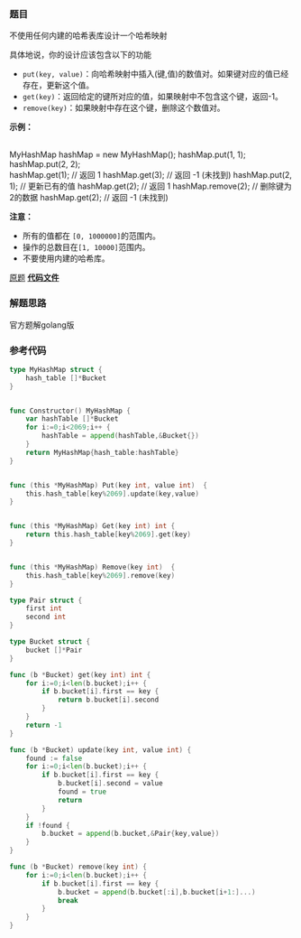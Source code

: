 ### 题目
不使用任何内建的哈希表库设计一个哈希映射

具体地说，你的设计应该包含以下的功能

  * `put(key, value)`：向哈希映射中插入(键,值)的数值对。如果键对应的值已经存在，更新这个值。
  * `get(key)`：返回给定的键所对应的值，如果映射中不包含这个键，返回-1。
  * `remove(key)`：如果映射中存在这个键，删除这个数值对。


**示例：**


​    
    MyHashMap hashMap = new MyHashMap();
    hashMap.put(1, 1);          
    hashMap.put(2, 2);         
    hashMap.get(1);            // 返回 1
    hashMap.get(3);            // 返回 -1 (未找到)
    hashMap.put(2, 1);         // 更新已有的值
    hashMap.get(2);            // 返回 1 
    hashMap.remove(2);         // 删除键为2的数据
    hashMap.get(2);            // 返回 -1 (未找到) 



**注意：**

  * 所有的值都在 `[0, 1000000]`的范围内。
  * 操作的总数目在`[1, 10000]`范围内。
  * 不要使用内建的哈希库。

[原题](https://leetcode-cn.com/problems/design-hashmap/)    **[代码文件](https://github.com/LZH139/leetcode_Go/blob/master/src/HashTable/simple/DesignHashmap/DesignHashmap.go)**

### 解题思路

官方题解golang版



### 参考代码

```go
type MyHashMap struct {
	hash_table []*Bucket
}


func Constructor() MyHashMap {
	var hashTable []*Bucket
	for i:=0;i<2069;i++ {
		hashTable = append(hashTable,&Bucket{})
	}
	return MyHashMap{hash_table:hashTable}
}


func (this *MyHashMap) Put(key int, value int)  {
	this.hash_table[key%2069].update(key,value)
}


func (this *MyHashMap) Get(key int) int {
	return this.hash_table[key%2069].get(key)
}


func (this *MyHashMap) Remove(key int)  {
	this.hash_table[key%2069].remove(key)
}

type Pair struct {
	first int
	second int
}

type Bucket struct {
	bucket []*Pair
}

func (b *Bucket) get(key int) int {
	for i:=0;i<len(b.bucket);i++ {
		if b.bucket[i].first == key {
			return b.bucket[i].second
		}
	}
	return -1
}

func (b *Bucket) update(key int, value int) {
	found := false
	for i:=0;i<len(b.bucket);i++ {
		if b.bucket[i].first == key {
			b.bucket[i].second = value
			found = true
			return
		}
	}
	if !found {
		b.bucket = append(b.bucket,&Pair{key,value})
	}
}

func (b *Bucket) remove(key int) {
	for i:=0;i<len(b.bucket);i++ {
		if b.bucket[i].first == key {
			b.bucket = append(b.bucket[:i],b.bucket[i+1:]...)
			break
		}
	}
}
```



